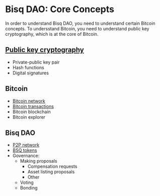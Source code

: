 # Bisq DAO: Core Concepts

In order to understand Bisq DAO, you need to understand certain Bitcoin concepts. 
To undersstand Bitcoin, you need to understand public key cryptography, which is at the core of Bitcoin.

## [Public key cryptography](pkg.md)
- Private-public key pair
- Hash functions
- Digital signatures

## Bitcoin
- [Bitcoin network](btcnetwork.md)
- [Bitcoin transactions](bitcointx.md)
- Bitcoin blockchain
- Bitcoin explorer

## Bisq DAO
- [P2P network](bisqp2p.md)
- [BSQ tokens](bsqtokens.md)
- Governance:
  - Making proposals
    - Compensation requests
    - Asset listing proposals
    - Other
  - Voting
  - Bonding

